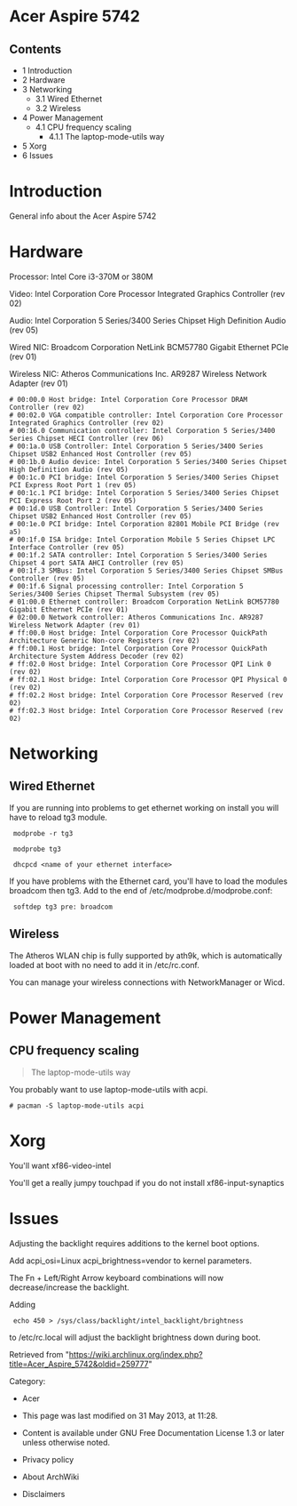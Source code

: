 Acer Aspire 5742
================

Contents
--------

-   1 Introduction
-   2 Hardware
-   3 Networking
    -   3.1 Wired Ethernet
    -   3.2 Wireless
-   4 Power Management
    -   4.1 CPU frequency scaling
        -   4.1.1 The laptop-mode-utils way
-   5 Xorg
-   6 Issues

Introduction
============

General info about the Acer Aspire 5742

Hardware
========

Processor: Intel Core i3-370M or 380M

Video: Intel Corporation Core Processor Integrated Graphics Controller
(rev 02)

Audio: Intel Corporation 5 Series/3400 Series Chipset High Definition
Audio (rev 05)

Wired NIC: Broadcom Corporation NetLink BCM57780 Gigabit Ethernet PCIe
(rev 01)

Wireless NIC: Atheros Communications Inc. AR9287 Wireless Network
Adapter (rev 01)

    # 00:00.0 Host bridge: Intel Corporation Core Processor DRAM Controller (rev 02)
    # 00:02.0 VGA compatible controller: Intel Corporation Core Processor Integrated Graphics Controller (rev 02)
    # 00:16.0 Communication controller: Intel Corporation 5 Series/3400 Series Chipset HECI Controller (rev 06)
    # 00:1a.0 USB Controller: Intel Corporation 5 Series/3400 Series Chipset USB2 Enhanced Host Controller (rev 05)
    # 00:1b.0 Audio device: Intel Corporation 5 Series/3400 Series Chipset High Definition Audio (rev 05)
    # 00:1c.0 PCI bridge: Intel Corporation 5 Series/3400 Series Chipset PCI Express Root Port 1 (rev 05)
    # 00:1c.1 PCI bridge: Intel Corporation 5 Series/3400 Series Chipset PCI Express Root Port 2 (rev 05)
    # 00:1d.0 USB Controller: Intel Corporation 5 Series/3400 Series Chipset USB2 Enhanced Host Controller (rev 05)
    # 00:1e.0 PCI bridge: Intel Corporation 82801 Mobile PCI Bridge (rev a5) 
    # 00:1f.0 ISA bridge: Intel Corporation Mobile 5 Series Chipset LPC Interface Controller (rev 05)
    # 00:1f.2 SATA controller: Intel Corporation 5 Series/3400 Series Chipset 4 port SATA AHCI Controller (rev 05)
    # 00:1f.3 SMBus: Intel Corporation 5 Series/3400 Series Chipset SMBus Controller (rev 05)
    # 00:1f.6 Signal processing controller: Intel Corporation 5 Series/3400 Series Chipset Thermal Subsystem (rev 05)
    # 01:00.0 Ethernet controller: Broadcom Corporation NetLink BCM57780 Gigabit Ethernet PCIe (rev 01)
    # 02:00.0 Network controller: Atheros Communications Inc. AR9287 Wireless Network Adapter (rev 01)
    # ff:00.0 Host bridge: Intel Corporation Core Processor QuickPath Architecture Generic Non-core Registers (rev 02)
    # ff:00.1 Host bridge: Intel Corporation Core Processor QuickPath Architecture System Address Decoder (rev 02)
    # ff:02.0 Host bridge: Intel Corporation Core Processor QPI Link 0 (rev 02)
    # ff:02.1 Host bridge: Intel Corporation Core Processor QPI Physical 0 (rev 02)
    # ff:02.2 Host bridge: Intel Corporation Core Processor Reserved (rev 02)
    # ff:02.3 Host bridge: Intel Corporation Core Processor Reserved (rev 02)

Networking
==========

Wired Ethernet
--------------

If you are running into problems to get ethernet working on install you
will have to reload tg3 module.

     modprobe -r tg3

     modprobe tg3

     dhcpcd <name of your ethernet interface>

  
 If you have problems with the Ethernet card, you'll have to load the
modules broadcom then tg3. Add to the end of
/etc/modprobe.d/modprobe.conf:

     softdep tg3 pre: broadcom

Wireless
--------

The Atheros WLAN chip is fully supported by ath9k, which is
automatically loaded at boot with no need to add it in /etc/rc.conf.

You can manage your wireless connections with NetworkManager or Wicd.

Power Management
================

CPU frequency scaling
---------------------

> The laptop-mode-utils way

You probably want to use laptop-mode-utils with acpi.

    # pacman -S laptop-mode-utils acpi

Xorg
====

You'll want xf86-video-intel

You'll get a really jumpy touchpad if you do not install
xf86-input-synaptics

Issues
======

Adjusting the backlight requires additions to the kernel boot options.

Add acpi_osi=Linux acpi_brightness=vendor to kernel parameters.

The Fn + Left/Right Arrow keyboard combinations will now
decrease/increase the backlight.

Adding

     echo 450 > /sys/class/backlight/intel_backlight/brightness

to /etc/rc.local will adjust the backlight brightness down during boot.

Retrieved from
"https://wiki.archlinux.org/index.php?title=Acer_Aspire_5742&oldid=259777"

Category:

-   Acer

-   This page was last modified on 31 May 2013, at 11:28.
-   Content is available under GNU Free Documentation License 1.3 or
    later unless otherwise noted.
-   Privacy policy
-   About ArchWiki
-   Disclaimers
